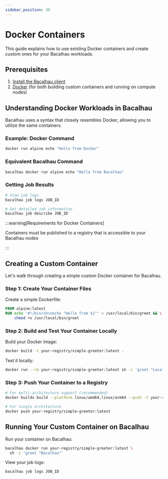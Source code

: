 ```yaml
---
sidebar_position: 30
---
```


# Docker Containers

This guide explains how to use existing Docker containers and create custom ones for your Bacalhau workloads.

## Prerequisites

1. [Install the Bacalhau client](/getting-started/installation.mdx)
2. [Docker](https://docs.docker.com/install/) (for both building custom containers and running on compute nodes)

## Understanding Docker Workloads in Bacalhau

Bacalhau uses a syntax that closely resembles Docker, allowing you to utilize the same containers.

### Example: Docker Command

```bash
docker run alpine echo "Hello from Docker"
```

### Equivalent Bacalhau Command

```bash
bacalhau docker run alpine echo "Hello from Bacalhau"
```

### Getting Job Results

```bash
# View job logs
bacalhau job logs JOB_ID

# Get detailed job information
bacalhau job describe JOB_ID
```

:::warning[Requirements for Docker Containers]

Containers must be published to a registry that is accessible to your Bacalhau nodes

:::

## Creating a Custom Container

Let's walk through creating a simple custom Docker container for Bacalhau.

### Step 1: Create Your Container Files

Create a simple Dockerfile:

```dockerfile
FROM alpine:latest
RUN echo '#!/bin/sh\necho "Hello from $1"' > /usr/local/bin/greet && \
    chmod +x /usr/local/bin/greet
```

### Step 2: Build and Test Your Container Locally

Build your Docker image:

```bash
docker build -t your-registry/simple-greeter:latest .
```

Test it locally:

```bash
docker run --rm your-registry/simple-greeter:latest sh -c 'greet "Local Test"'
```

### Step 3: Push Your Container to a Registry

```bash
# For multi-architecture support (recommended)
docker buildx build --platform linux/amd64,linux/arm64 --push -t your-registry/simple-greeter:latest .

# For single architecture
docker push your-registry/simple-greeter:latest
```

## Running Your Custom Container on Bacalhau

Run your container on Bacalhau:

```bash
bacalhau docker run your-registry/simple-greeter:latest \
  sh -c 'greet "Bacalhau"'
```

View your job logs:

```bash
bacalhau job logs JOB_ID
```
